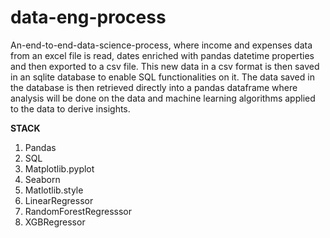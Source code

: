 # data-eng-process
An-end-to-end-data-science-process, where income and expenses data from an excel file is read, dates enriched with pandas datetime properties and then exported to a csv file. This new data in a csv format is then saved in an sqlite database to enable SQL functionalities on it. The data saved in the database is then retrieved directly into a pandas dataframe where analysis will be done on the data and machine learning algorithms applied to the data to derive insights.

**STACK**
1. Pandas
2. SQL
3. Matplotlib.pyplot
4. Seaborn
5. Matlotlib.style
6. LinearRegressor
7. RandomForestRegresssor
8. XGBRegressor

